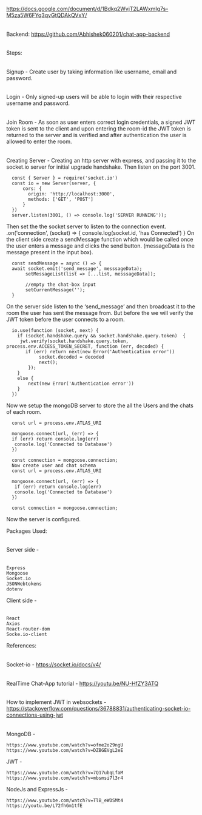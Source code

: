 https://docs.google.com/document/d/1Bdkq2WvjT2LAWxmIg7s-M5za5W6FYq3qvGtQDAkQVxY/
######
Backend: https://github.com/Abhishek060201/chat-app-backend
######
Steps:
  ######
  Signup - Create user by taking information like username, email and password.
  ######
  Login - Only signed-up users will be able to login with their respective username and password.
  ######
  Join Room - As soon as user enters correct login credentials, a signed JWT token is sent to the client and upon entering the room-id the JWT token is returned to the server and is verified and after authentication the user is allowed to enter the room.
  ######
  Creating Server - Creating an http server with express, and passing it to the socket.io server for initial upgrade handshake. Then listen on the port 3001.
```
  const { Server } = require('socket.io')
  const io = new Server(server, {
      cors: {
        origin: 'http://localhost:3000',
        methods: ['GET', 'POST']
      }
  })
  server.listen(3001, () => console.log('SERVER RUNNING'));
```
Then set the the socket server to listen to the connection event.
  .on('connection', (socket) => {
  console.log(socket.id, 'has Connected')
  }
On the client side create a sendMessage function which would be called once the user enters a message and clicks the send button. (messageData is the message present in the input box).
```
  const sendMessage = async () => {
  await socket.emit('send_message', messsageData);
       setMessageList(list => [...list, messsageData]);

       //empty the chat-box input
       setCurrentMessage('');
  }
```  
On the server side listen to the ‘send_message’ and then broadcast it to the room the user has sent the message from. But before the we will verify the JWT token before the user connects to a room.
```
  io.use(function (socket, next) {
    if (socket.handshake.query && socket.handshake.query.token)  {
     jwt.verify(socket.handshake.query.token, process.env.ACCESS_TOKEN_SECRET, function (err, decoded) {
       if (err) return next(new Error('Authentication error'))
            socket.decoded = decoded
            next();
        });
    }
    else {
        next(new Error('Authentication error'))
    }
  })
```
Now we setup the mongoDB server to store the all the Users and the chats of each room.
```
  const url = process.env.ATLAS_URI

  mongoose.connect(url, (err) => {
  if (err) return console.log(err)
   console.log('Connected to Database')
  })

  const connection = mongoose.connection;
  Now create user and chat schema
  const url = process.env.ATLAS_URI

  mongoose.connect(url, (err) => {
   if (err) return console.log(err)
   console.log('Connected to Database')
  })
 
  const connection = mongoose.connection;
```
Now the server is configured.

Packages Used:
######
  Server side -
  ######
    Express 
    Mongoose
    Socket.io
    JSONWebtokens
    dotenv
  Client side -
  ######
    React
    Axios
    React-router-dom
    Socke.io-client


References:
######
  Socket-io - https://socket.io/docs/v4/ 
  ######
  RealTime Chat-App tutorial - https://youtu.be/NU-HfZY3ATQ
  ######
  How to implement JWT in websockets - https://stackoverflow.com/questions/36788831/authenticating-socket-io-connections-using-jwt
  ######
  MongoDB - 
  ```
  https://www.youtube.com/watch?v=ofme2o29ngU
  https://www.youtube.com/watch?v=DZBGEVgL2eE
  ```
  JWT - 
  ```
  https://www.youtube.com/watch?v=7Q17ubqLfaM
  https://www.youtube.com/watch?v=mbsmsi7l3r4
  ```
  NodeJs and ExpressJs - 
  ```
  https://www.youtube.com/watch?v=TlB_eWDSMt4
  https://youtu.be/L72fhGm1tfE
  ```
  


